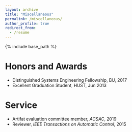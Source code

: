 ```yaml
---
layout: archive
title: "Miscellaneous"
permalink: /miscellaneous/
author_profile: true
redirect_from:
  - /resume
---
```


{% include base_path %}

Honors and Awards
======
* Distinguished Systems Engineering Fellowship, BU, 2017
* Excellent Graduation Student, HUST, Jun 2013

Service  
======
* Artifat evaluation committee member, *ACSAC*, 2019
* Reviewer, *IEEE Transactions on Automatic Control*, 2015

